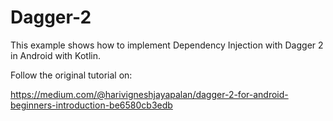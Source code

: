 # Dagger-2

This example shows how to implement Dependency Injection with Dagger 2 in Android with Kotlin.

Follow the original tutorial on:

https://medium.com/@harivigneshjayapalan/dagger-2-for-android-beginners-introduction-be6580cb3edb
